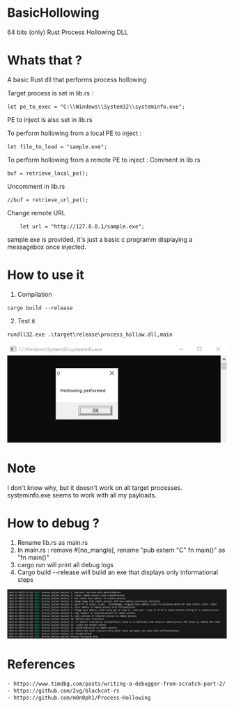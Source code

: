 # BasicHollowing
64 bits (only) Rust Process Hollowing DLL

# Whats that ?
A basic Rust dll that performs process hollowing 

Target process is set in lib.rs : 
```
let pe_to_exec = "C:\\Windows\\System32\\systeminfo.exe";
```

PE to inject is also set in lib.rs

To perform hollowing from a local PE to inject :
```
let file_to_load = "sample.exe";
```

To perform hollowing from a remote PE to inject :
Comment in lib.rs
```
buf = retrieve_local_pe();
```
Uncomment in lib.rs
```
//buf = retrieve_url_pe();
```
Change remote URL
```
    let url = "http://127.0.0.1/sample.exe";
```

sample.exe is provided, it's just a basic c programm displaying a messagebox once injected.

# How to use it
1. Compilation 
```
cargo build --release
```
2. Test it
```
rundll32.exe .\target\release\process_hollow.dll,main
```
![Alt text](/assets/hello.png)

# Note 
I don't know why, but it doesn't work on all target processes. 
systeminfo.exe seems to work with all my payloads.

# How to debug ?
1. Rename lib.rs as main.rs
2. In main.rs : remove #[no_mangle], rename "pub extern "C" fn main()" as "fn main()"
3. cargo run will print all debug logs
4. Cargo build --release will build an exe that displays only informational steps

![Alt text](/assets/log.png)

# References
    - https://www.timdbg.com/posts/writing-a-debugger-from-scratch-part-2/
    - https://github.com/2vg/blackcat-rs
    - https://github.com/m0n0ph1/Process-Hollowing